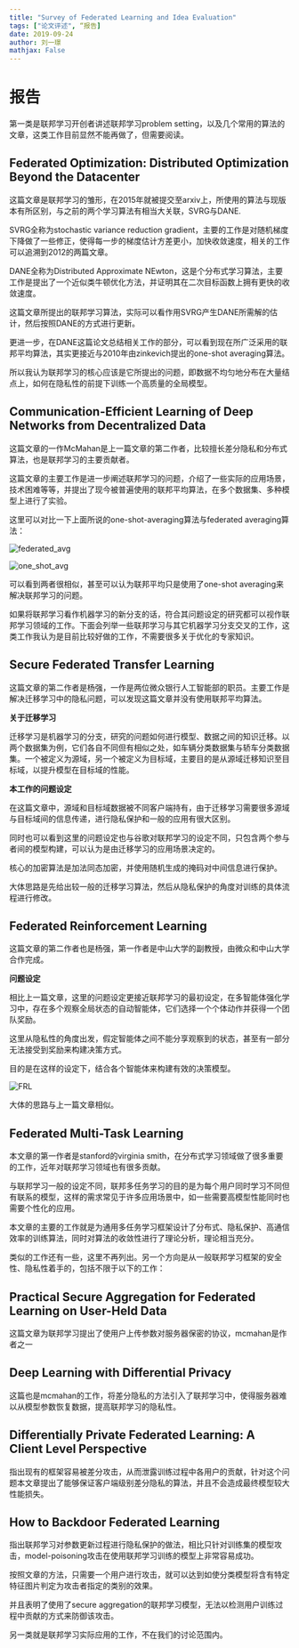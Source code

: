 ```yaml
---
title: "Survey of Federated Learning and Idea Evaluation"
tags: ["论文评述", “报告]
date: 2019-09-24
author: 刘一璟
mathjax: False
---
```


# 报告

第一类是联邦学习开创者讲述联邦学习problem setting，以及几个常用的算法的文章，这类工作目前显然不能再做了，但需要阅读。

## Federated Optimization: Distributed Optimization Beyond the Datacenter

这篇文章是联邦学习的雏形，在2015年就被提交至arxiv上，所使用的算法与现版本有所区别，与之前的两个学习算法有相当大关联，SVRG与DANE.

SVRG全称为stochastic variance reduction gradient，主要的工作是对随机梯度下降做了一些修正，使得每一步的梯度估计方差更小，加快收敛速度，相关的工作可以追溯到2012的两篇文章。

DANE全称为Distributed Approximate NEwton，这是个分布式学习算法，主要工作是提出了一个近似类牛顿优化方法，并证明其在二次目标函数上拥有更快的收敛速度。

这篇文章所提出的联邦学习算法，实际可以看作用SVRG产生DANE所需解的估计，然后按照DANE的方式进行更新。

更进一步，在DANE这篇论文总结相关工作的部分，可以看到现在所广泛采用的联邦平均算法，其实更接近与2010年由zinkevich提出的one-shot averaging算法。

所以我认为联邦学习的核心应该是它所提出的问题，即数据不均匀地分布在大量结点上，如何在隐私性的前提下训练一个高质量的全局模型。

## Communication-Efficient Learning of Deep Networks from Decentralized Data

这篇文章的一作McMahan是上一篇文章的第二作者，比较擅长差分隐私和分布式算法，也是联邦学习的主要贡献者。

这篇文章的主要工作是进一步阐述联邦学习的问题，介绍了一些实际的应用场景，技术困难等等，并提出了现今被普遍使用的联邦平均算法，在多个数据集、多种模型上进行了实验。

这里可以对比一下上面所说的one-shot-averaging算法与federated averaging算法：

![federated_avg](https://zyplanethome.files.wordpress.com/2019/09/federated_avg.png)

![one_shot_avg](https://zyplanethome.files.wordpress.com/2019/09/one_shot_avg.png)

可以看到两者很相似，甚至可以认为联邦平均只是使用了one-shot averaging来解决联邦学习的问题。



如果将联邦学习看作机器学习的新分支的话，符合其问题设定的研究都可以视作联邦学习领域的工作。下面会列举一些联邦学习与其它机器学习分支交叉的工作，这类工作我认为是目前比较好做的工作，不需要很多关于优化的专家知识。

## Secure Federated Transfer Learning

这篇文章的第二作者是杨强，一作是两位微众银行人工智能部的职员。主要工作是解决迁移学习中的隐私问题，可以发现这篇文章并没有使用联邦平均算法。

**关于迁移学习**

迁移学习是机器学习的分支，研究的问题如何进行模型、数据之间的知识迁移。以两个数据集为例，它们各自不同但有相似之处，如车辆分类数据集与轿车分类数据集。一个被定义为源域，另一个被定义为目标域，主要目的是从源域迁移知识至目标域，以提升模型在目标域的性能。

**本工作的问题设定**

在这篇文章中，源域和目标域数据被不同客户端持有，由于迁移学习需要很多源域与目标域间的信息传递，进行隐私保护和一般的应用有很大区别。

同时也可以看到这里的问题设定也与谷歌对联邦学习的设定不同，只包含两个参与者间的模型构建，可以认为是由迁移学习的应用场景决定的。

核心的加密算法是加法同态加密，并使用随机生成的掩码对中间信息进行保护。

大体思路是先给出较一般的迁移学习算法，然后从隐私保护的角度对训练的具体流程进行修改。

## Federated Reinforcement Learning

这篇文章的第二作者也是杨强，第一作者是中山大学的副教授，由微众和中山大学合作完成。

**问题设定**

相比上一篇文章，这里的问题设定更接近联邦学习的最初设定，在多智能体强化学习中，存在多个观察全局状态的自动智能体，它们选择一个个体动作并获得一个团队奖励。

这里从隐私性的角度出发，假定智能体之间不能分享观察到的状态，甚至有一部分无法接受到奖励来构建决策方式。

目的是在这样的设定下，结合各个智能体来构建有效的决策模型。

![FRL](https://zyplanethome.files.wordpress.com/2019/09/frl.png)

大体的思路与上一篇文章相似。

## Federated Multi-Task Learning

本文章的第一作者是stanford的virginia smith，在分布式学习领域做了很多重要的工作，近年对联邦学习领域也有很多贡献。

与联邦学习一般的设定不同，联邦多任务学习的目的是为每个用户同时学习不同但有联系的模型，这样的需求常见于许多应用场景中，如一些需要高模型性能同时也需要个性化的应用。

本文章的主要的工作就是为通用多任务学习框架设计了分布式、隐私保护、高通信效率的训练算法，同时对算法的收敛性进行了理论分析，理论相当充分。



类似的工作还有一些，这里不再列出。另一个方向是从一般联邦学习框架的安全性、隐私性着手的，包括不限于以下的工作：

## Practical Secure Aggregation for Federated Learning on User-Held Data

这篇文章为联邦学习提出了使用户上传参数对服务器保密的协议，mcmahan是作者之一

## Deep Learning with Differential Privacy

这篇也是mcmahan的工作，将差分隐私的方法引入了联邦学习中，使得服务器难以从模型参数恢复数据，提高联邦学习的隐私性。

## Differentially Private Federated Learning: A Client Level Perspective

指出现有的框架容易被差分攻击，从而泄露训练过程中各用户的贡献，针对这个问题本文章提出了能够保证客户端级别差分隐私的算法，并且不会造成最终模型较大性能损失。

## How to Backdoor Federated Learning

指出联邦学习对参数更新过程进行隐私保护的做法，相比只针对训练集的模型攻击，model-poisoning攻击在使用联邦学习训练的模型上非常容易成功。

按照文章的方法，只需要一个用户进行攻击，就可以达到如使分类模型将含有特定特征图片判定为攻击者指定的类别的效果。

并且表明了使用了secure aggregation的联邦学习模型，无法以检测用户训练过程中贡献的方式来防御该攻击。

 

另一类就是联邦学习实际应用的工作，不在我们的讨论范围内。



